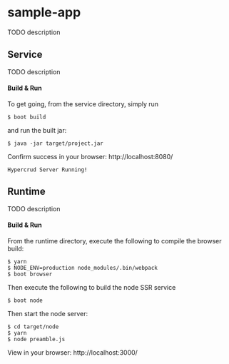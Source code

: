 # sample-app

TODO description

## Service

TODO description

#### Build & Run
To get going, from the service directory, simply run

    $ boot build

and run the built jar:

    $ java -jar target/project.jar

Confirm success in your browser: http://localhost:8080/

    Hypercrud Server Running!

## Runtime

TODO description

#### Build & Run
From the runtime directory, execute the following to compile the browser build:

    $ yarn
    $ NODE_ENV=production node_modules/.bin/webpack
    $ boot browser

Then execute the following to build the node SSR service

    $ boot node

Then start the node server:

    $ cd target/node
    $ yarn
    $ node preamble.js

View in your browser: http://localhost:3000/
